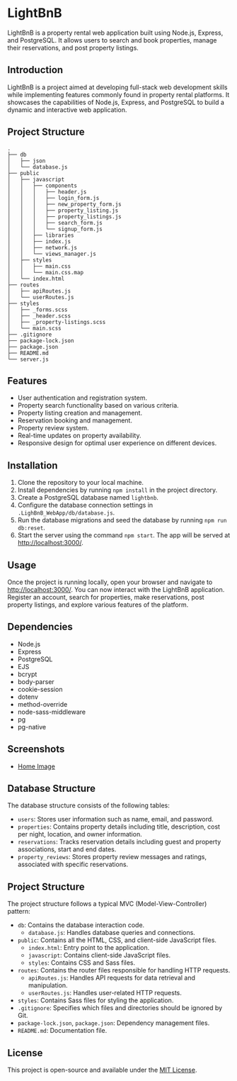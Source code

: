 # LightBnB

LightBnB is a property rental web application built using Node.js, Express, and PostgreSQL. It allows users to search and book properties, manage their reservations, and post property listings.

## Introduction

LightBnB is a project aimed at developing full-stack web development skills while implementing features commonly found in property rental platforms. It showcases the capabilities of Node.js, Express, and PostgreSQL to build a dynamic and interactive web application.

## Project Structure

```
.
├── db
│   ├── json
│   └── database.js
├── public
│   ├── javascript
│   │   ├── components 
│   │   │   ├── header.js
│   │   │   ├── login_form.js
│   │   │   ├── new_property_form.js
│   │   │   ├── property_listing.js
│   │   │   ├── property_listings.js
│   │   │   ├── search_form.js
│   │   │   └── signup_form.js
│   │   ├── libraries
│   │   ├── index.js
│   │   ├── network.js
│   │   └── views_manager.js
│   ├── styles
│   │   ├── main.css
│   │   └── main.css.map
│   └── index.html
├── routes
│   ├── apiRoutes.js
│   └── userRoutes.js
├── styles  
│   ├── _forms.scss
│   ├── _header.scss
│   ├── _property-listings.scss
│   └── main.scss
├── .gitignore
├── package-lock.json
├── package.json
├── README.md
└── server.js
```

## Features

- User authentication and registration system.
- Property search functionality based on various criteria.
- Property listing creation and management.
- Reservation booking and management.
- Property review system.
- Real-time updates on property availability.
- Responsive design for optimal user experience on different devices.

## Installation

1. Clone the repository to your local machine.
2. Install dependencies by running `npm install` in the project directory.
3. Create a PostgreSQL database named `lightbnb`.
4. Configure the database connection settings in `.LighBnB_WebApp/db/database.js`.
5. Run the database migrations and seed the database by running `npm run db:reset`.
6. Start the server using the command `npm start`. The app will be served at <http://localhost:3000/>.

## Usage

Once the project is running locally, open your browser and navigate to <http://localhost:3000/>. You can now interact with the LightBnB application. Register an account, search for properties, make reservations, post property listings, and explore various features of the platform.

## Dependencies

- Node.js
- Express
- PostgreSQL
- EJS
- bcrypt
- body-parser
- cookie-session
- dotenv
- method-override
- node-sass-middleware
- pg
- pg-native

## Screenshots

- [Home Image](https://github.com/example/lightbnb/blob/master/docs/desktop-image.png)

## Database Structure

The database structure consists of the following tables:

- `users`: Stores user information such as name, email, and password.
- `properties`: Contains property details including title, description, cost per night, location, and owner information.
- `reservations`: Tracks reservation details including guest and property associations, start and end dates.
- `property_reviews`: Stores property review messages and ratings, associated with specific reservations.

## Project Structure

The project structure follows a typical MVC (Model-View-Controller) pattern:

- `db`: Contains the database interaction code.
  - `database.js`: Handles database queries and connections.
- `public`: Contains all the HTML, CSS, and client-side JavaScript files.
  - `index.html`: Entry point to the application.
  - `javascript`: Contains client-side JavaScript files.
  - `styles`: Contains CSS and Sass files.
- `routes`: Contains the router files responsible for handling HTTP requests.
  - `apiRoutes.js`: Handles API requests for data retrieval and manipulation.
  - `userRoutes.js`: Handles user-related HTTP requests.
- `styles`: Contains Sass files for styling the application.
- `.gitignore`: Specifies which files and directories should be ignored by Git.
- `package-lock.json`, `package.json`: Dependency management files.
- `README.md`: Documentation file.

## License

This project is open-source and available under the [MIT License](LICENSE).
